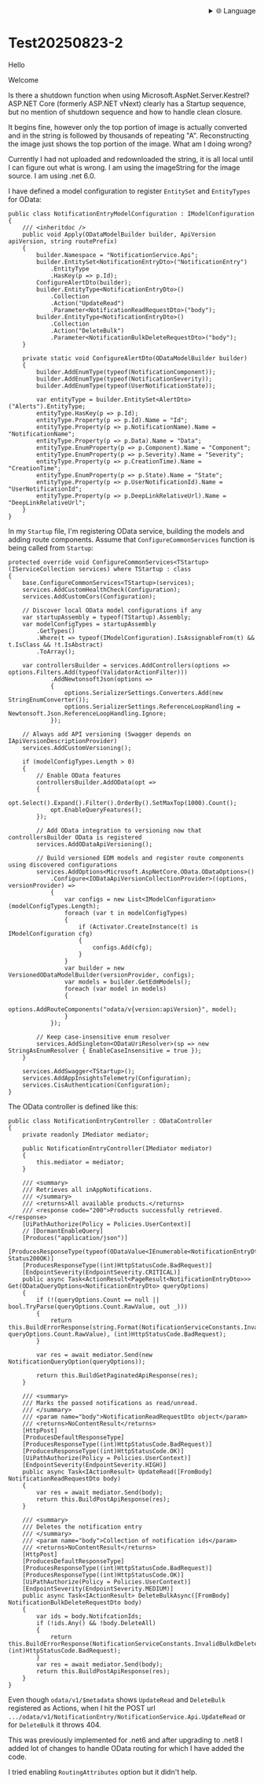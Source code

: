 <!-- translated by https://openaitx.com please don't remove this remark, system needs this to check project status -->
<div align="right">
  <details>
    <summary >🌐 Language</summary>
    <div>
      <div align="center">
        <a href="./translate/README.en.md">English</a>
        | <a href="./translate/README.zh-CN.md">简体中文</a>
        | <a href="./translate/README.zh-TW.md">繁體中文</a>
        | <a href="./translate/README.ja.md">日本語</a>
        | <a href="./translate/README.ko.md">한국어</a>
        | <a href="./translate/README.hi.md">हिन्दी</a>
        | <a href="./translate/README.th.md">ไทย</a>
        | <a href="./translate/README.fr.md">Français</a>
        | <a href="./translate/README.de.md">Deutsch</a>
        | <a href="./translate/README.es.md">Español</a>
        | <a href="./translate/README.it.md">Italiano</a>
        | <a href="./translate/README.ru.md">Русский</a>
        | <a href="./translate/README.pt.md">Português</a>
        | <a href="./translate/README.nl.md">Nederlands</a>
        | <a href="./translate/README.pl.md">Polski</a>
        | <a href="./translate/README.ar.md">العربية</a>
        | <a href="./translate/README.fa.md">فارسی</a>
        | <a href="./translate/README.tr.md">Türkçe</a>
        | <a href="./translate/README.vi.md">Tiếng Việt</a>
        | <a href="./translate/README.id.md">Bahasa Indonesia</a>
        | <a href="./translate/README.as.md">অসমীয়া</a>
      </div>
    </div>
  </details>
</div>

# Test20250823-2

Hello

Welcome  


Is there a shutdown function when using Microsoft.AspNet.Server.Kestrel? ASP.NET Core (formerly ASP.NET vNext) clearly has a Startup sequence, but no mention of shutdown sequence and how to handle clean closure.


   
It begins fine, however only the top portion of image is actually converted and in the string is followed by thousands of repeating "A". Reconstructing the image just shows the top portion of the image. What am I doing wrong?

Currently I had not uploaded and redownloaded the string, it is all local until I can figure out what is wrong. I am using the imageString for the image source. I am using .net 6.0.



I have defined a model configuration to register `EntitySet` and `EntityTypes` for OData:

```
public class NotificationEntryModelConfiguration : IModelConfiguration
{
    /// <inheritdoc />
    public void Apply(ODataModelBuilder builder, ApiVersion apiVersion, string routePrefix)
    {
        builder.Namespace = "NotificationService.Api";
        builder.EntitySet<NotificationEntryDto>("NotificationEntry")
            .EntityType
            .HasKey(p => p.Id);
        ConfigureAlertDto(builder);
        builder.EntityType<NotificationEntryDto>()
            .Collection
            .Action("UpdateRead")
            .Parameter<NotificationReadRequestDto>("body");
        builder.EntityType<NotificationEntryDto>()
            .Collection
            .Action("DeleteBulk")
            .Parameter<NotificationBulkDeleteRequestDto>("body");
    }

    private static void ConfigureAlertDto(ODataModelBuilder builder)
    {
        builder.AddEnumType(typeof(NotificationComponent));
        builder.AddEnumType(typeof(NotificationSeverity));
        builder.AddEnumType(typeof(UserNotificationState));

        var entityType = builder.EntitySet<AlertDto>("Alerts").EntityType;
        entityType.HasKey(p => p.Id);
        entityType.Property(p => p.Id).Name = "Id";
        entityType.Property(p => p.NotificationName).Name = "NotificationName";
        entityType.Property(p => p.Data).Name = "Data";
        entityType.EnumProperty(p => p.Component).Name = "Component";
        entityType.EnumProperty(p => p.Severity).Name = "Severity";
        entityType.Property(p => p.CreationTime).Name = "CreationTime";
        entityType.EnumProperty(p => p.State).Name = "State";
        entityType.Property(p => p.UserNotificationId).Name = "UserNotificationId";
        entityType.Property(p => p.DeepLinkRelativeUrl).Name = "DeepLinkRelativeUrl";
    }
}
```

In my `Startup` file, I'm registering OData service, building the models and adding route components. Assume that `ConfigureCommonServices` function is being called from `Startup`:

```
protected override void ConfigureCommonServices<TStartup>(IServiceCollection services) where TStartup : class
{
    base.ConfigureCommonServices<TStartup>(services);
    services.AddCustomHealthCheck(Configuration);
    services.AddCustomCors(Configuration);

    // Discover local OData model configurations if any
    var startupAssembly = typeof(TStartup).Assembly;
    var modelConfigTypes = startupAssembly
        .GetTypes()
        .Where(t => typeof(IModelConfiguration).IsAssignableFrom(t) && t.IsClass && !t.IsAbstract)
        .ToArray();

    var controllersBuilder = services.AddControllers(options => options.Filters.Add(typeof(ValidatorActionFilter)))
            .AddNewtonsoftJson(options =>
            {
                options.SerializerSettings.Converters.Add(new StringEnumConverter());
                options.SerializerSettings.ReferenceLoopHandling = Newtonsoft.Json.ReferenceLoopHandling.Ignore;
            });

    // Always add API versioning (Swagger depends on IApiVersionDescriptionProvider)
    services.AddCustomVersioning();

    if (modelConfigTypes.Length > 0)
    {
        // Enable OData features
        controllersBuilder.AddOData(opt =>
        {
            opt.Select().Expand().Filter().OrderBy().SetMaxTop(1000).Count();
            opt.EnableQueryFeatures();
        });

        // Add OData integration to versioning now that controllersBuilder OData is registered
        services.AddODataApiVersioning();

        // Build versioned EDM models and register route components using discovered configurations
        services.AddOptions<Microsoft.AspNetCore.OData.ODataOptions>()
            .Configure<IODataApiVersionCollectionProvider>((options, versionProvider) =>
            {
                var configs = new List<IModelConfiguration>(modelConfigTypes.Length);
                foreach (var t in modelConfigTypes)
                {
                    if (Activator.CreateInstance(t) is IModelConfiguration cfg)
                    {
                        configs.Add(cfg);
                    }
                }
                var builder = new VersionedODataModelBuilder(versionProvider, configs);
                var models = builder.GetEdmModels();
                foreach (var model in models)
                {
                    options.AddRouteComponents("odata/v{version:apiVersion}", model);
                }
            });

        // Keep case-insensitive enum resolver
        services.AddSingleton<ODataUriResolver>(sp => new StringAsEnumResolver { EnableCaseInsensitive = true });
    }

    services.AddSwagger<TStartup>();
    services.AddAppInsightsTelemetry(Configuration);
    services.CisAuthentication(Configuration);
}
```

The OData controller is defined like this:

```
public class NotificationEntryController : ODataController
{
    private readonly IMediator mediator;

    public NotificationEntryController(IMediator mediator)
    {
        this.mediator = mediator;
    }

    /// <summary>
    /// Retrieves all inAppNotifications.
    /// </summary>
    /// <returns>All available products.</returns>
    /// <response code="200">Products successfully retrieved.</response>
    [UiPathAuthorize(Policy = Policies.UserContext)]
    // [DormantEnableQuery]
    [Produces("application/json")]
    [ProducesResponseType(typeof(ODataValue<IEnumerable<NotificationEntryDto>>), Status200OK)]
    [ProducesResponseType((int)HttpStatusCode.BadRequest)]
    [EndpointSeverity(EndpointSeverity.CRITICAL)]
    public async Task<ActionResult<PageResult<NotificationEntryDto>>> Get(ODataQueryOptions<NotificationEntryDto> queryOptions)
    {
        if (!(queryOptions.Count == null || bool.TryParse(queryOptions.Count.RawValue, out _)))
        {
            return this.BuildErrorResponse(string.Format(NotificationServiceConstants.InvalidCountQueryOption, queryOptions.Count.RawValue), (int)HttpStatusCode.BadRequest);
        }

        var res = await mediator.Send(new NotificationQueryOption(queryOptions));

        return this.BuildGetPaginatedApiResponse(res);
    }

    /// <summary>
    /// Marks the passed notifications as read/unread.
    /// </summary>
    /// <param name="body">NotificationReadRequestDto object</param>
    /// <returns>NoContentResult</returns>
    [HttpPost]
    [ProducesDefaultResponseType]
    [ProducesResponseType((int)HttpStatusCode.BadRequest)]
    [ProducesResponseType((int)HttpStatusCode.OK)]
    [UiPathAuthorize(Policy = Policies.UserContext)]
    [EndpointSeverity(EndpointSeverity.HIGH)]
    public async Task<IActionResult> UpdateRead([FromBody] NotificationReadRequestDto body)
    {
        var res = await mediator.Send(body);
        return this.BuildPostApiResponse(res);
    }

    /// <summary>
    /// Deletes the notification entry
    /// </summary>
    /// <param name="body">Collection of notification ids</param>
    /// <returns>NoContentResult</returns>
    [HttpPost]
    [ProducesDefaultResponseType]
    [ProducesResponseType((int)HttpStatusCode.BadRequest)]
    [ProducesResponseType((int)HttpStatusCode.OK)]
    [UiPathAuthorize(Policy = Policies.UserContext)]
    [EndpointSeverity(EndpointSeverity.MEDIUM)]
    public async Task<IActionResult> DeleteBulkAsync([FromBody] NotificationBulkDeleteRequestDto body)
    {
        var ids = body.NotifcationIds;
        if (!ids.Any() && !body.DeleteAll)
        {
            return this.BuildErrorResponse(NotificationServiceConstants.InvalidBulkdDeleteRequest, (int)HttpStatusCode.BadRequest);
        }
        var res = await mediator.Send(body);
        return this.BuildPostApiResponse(res);
    }
}
```

Even though `odata/v1/$metadata` shows `UpdateRead` and `DeleteBulk` registered as Actions, when I hit the POST url `.../odata/v1/NotificationEntry/NotificationService.Api.UpdateRead` or for `DeleteBulk` it throws 404. 

This was previously implemented for .net6 and after upgrading to .net8 I added lot of changes to handle OData routing for which I have added the code.

I tried enabling `RoutingAttributes` option but it didn't help.
